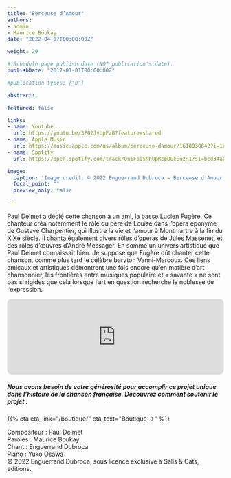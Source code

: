 ```yaml
---
title: "Berceuse d’Amour"
authors:
- admin
- Maurice Boukay
date: "2022-04-07T00:00:00Z"

weight: 20

# Schedule page publish date (NOT publication's date).
publishDate: "2017-01-01T00:00:00Z"

#publication_types: ["0"]

abstract: 

featured: false

links:
- name: Youtube
  url: https://youtu.be/3F02JvbpFz0?feature=shared
- name: Apple Music
  url: https://music.apple.com/us/album/berceuse-damour/1618030642?i=1618030824
- name: Spotify
  url: https://open.spotify.com/track/0niFaiSNhUpRcpUGeSuzH1?si=bcd34a03d45a4e29

image:
  caption: 'Image credit: © 2022 Enguerrand Dubroca – Berceuse d’Amour, éditions Bergeret / Collection E. Dubroca'
  focal_point: ""
  preview_only: false

---
```


Paul Delmet a dédié cette chanson à un ami, la basse Lucien Fugère. Ce chanteur créa notamment le rôle du père de Louise dans l’opéra éponyme de Gustave Charpentier, qui illustre la vie et l’amour à Montmartre à la fin du XIXe siècle. Il chanta également divers rôles d’opéras de Jules Massenet, et des rôles d’œuvres d’André Messager. En somme un univers artistique que Paul Delmet connaissait bien. Je suppose que Fugère dût chanter cette chanson, comme plus tard le célèbre baryton Vanni-Marcoux. Ces liens amicaux et artistiques démontrent une fois encore qu’en matière d’art chansonnier, les frontières entre musiques populaire et « savante » ne sont pas si rigides que cela lorsque l’art en question recherche la noblesse de l’expression.


<iframe allow="autoplay *; encrypted-media *; fullscreen *; clipboard-write" frameborder="0" height="175" style="width:100%;max-width:720px;overflow:hidden;border-radius:10px;" sandbox="allow-forms allow-popups allow-same-origin allow-scripts allow-storage-access-by-user-activation allow-top-navigation-by-user-activation" src="https://embed.music.apple.com/us/album/berceuse-damour/1618030642?i=1618030824"></iframe>

##### Nous avons besoin de votre générosité pour accomplir ce projet unique dans l’histoire de la chanson française. Découvrez comment soutenir le projet :
{{% cta cta_link="/boutique/" cta_text="Boutique →" %}}

<p>Compositeur : Paul Delmet <br>
Paroles : Maurice Boukay<br>
Chant : Enguerrand Dubroca<br>
Piano : Yuko Osawa<br>
℗ 2022 Enguerrand Dubroca, sous licence exclusive à Salis & Cats, editions.</p>


